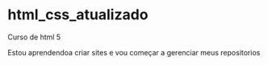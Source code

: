 # html_css_atualizado
 Curso de html 5

Estou aprendendoa criar sites e vou começar a gerenciar meus repositorios